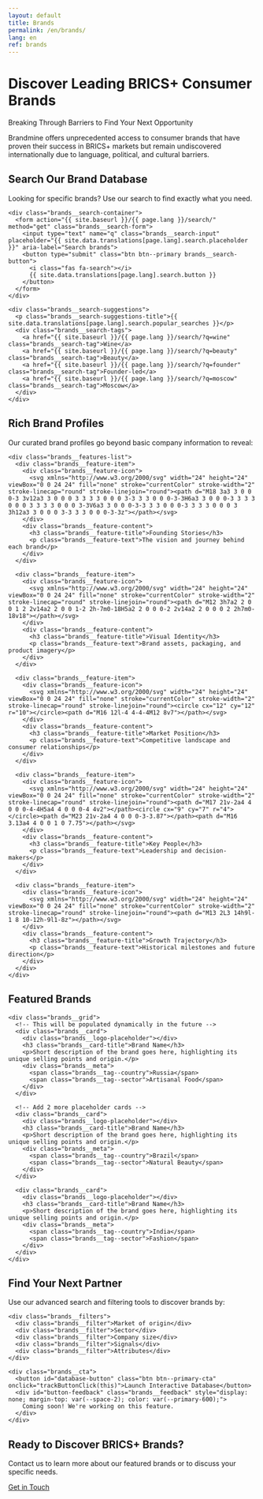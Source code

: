 ```yaml
---
layout: default
title: Brands
permalink: /en/brands/
lang: en
ref: brands
---
```


<!-- Hero Panel -->
<div class="panel panel--hero">
  <div class="panel__content">
    <h1 class="panel__heading-primary brands__title">Discover Leading BRICS+ Consumer Brands</h1>
    <p class="panel__subtitle">Breaking Through Barriers to Find Your Next Opportunity</p>
  </div>
</div>

<!-- Introduction Panel -->
<div class="panel panel--light">
  <div class="panel__content">
    <p class="panel__lead-text">Brandmine offers unprecedented access to consumer brands that have proven their success in BRICS+ markets but remain undiscovered internationally due to language, political, and cultural barriers.</p>
  </div>
</div>


<!-- Search Panel - NEW -->
<div class="panel panel--primary-soft">
  <div class="panel__content">
    <h2 class="panel__heading-secondary">Search Our Brand Database</h2>
    <p class="panel__lead-text">Looking for specific brands? Use our search to find exactly what you need.</p>
    
    <div class="brands__search-container">
      <form action="{{ site.baseurl }}/{{ page.lang }}/search/" method="get" class="brands__search-form">
        <input type="text" name="q" class="brands__search-input" placeholder="{{ site.data.translations[page.lang].search.placeholder }}" aria-label="Search brands">
        <button type="submit" class="btn btn--primary brands__search-button">
          <i class="fas fa-search"></i>
          {{ site.data.translations[page.lang].search.button }}
        </button>
      </form>
    </div>
    
    <div class="brands__search-suggestions">
      <p class="brands__search-suggestions-title">{{ site.data.translations[page.lang].search.popular_searches }}</p>
      <div class="brands__search-tags">
        <a href="{{ site.baseurl }}/{{ page.lang }}/search/?q=wine" class="brands__search-tag">Wine</a>
        <a href="{{ site.baseurl }}/{{ page.lang }}/search/?q=beauty" class="brands__search-tag">Beauty</a>
        <a href="{{ site.baseurl }}/{{ page.lang }}/search/?q=founder" class="brands__search-tag">Founder-led</a>
        <a href="{{ site.baseurl }}/{{ page.lang }}/search/?q=moscow" class="brands__search-tag">Moscow</a>
      </div>
    </div>
  </div>
</div>


<!-- Brand Profiles Panel -->
<div class="panel panel--primary-soft">
  <div class="panel__content">
    <h2 class="panel__heading-secondary">Rich Brand Profiles</h2>
    <p class="panel__lead-text">Our curated brand profiles go beyond basic company information to reveal:</p>
    
    <div class="brands__features-list">
      <div class="brands__feature-item">
        <div class="brands__feature-icon">
          <svg xmlns="http://www.w3.org/2000/svg" width="24" height="24" viewBox="0 0 24 24" fill="none" stroke="currentColor" stroke-width="2" stroke-linecap="round" stroke-linejoin="round"><path d="M18 3a3 3 0 0 0-3 3v12a3 3 0 0 0 3 3 3 3 0 0 0 3-3 3 3 0 0 0-3-3H6a3 3 0 0 0-3 3 3 3 0 0 0 3 3 3 3 0 0 0 3-3V6a3 3 0 0 0-3-3 3 3 0 0 0-3 3 3 3 0 0 0 3 3h12a3 3 0 0 0 3-3 3 3 0 0 0-3-3z"></path></svg>
        </div>
        <div class="brands__feature-content">
          <h3 class="brands__feature-title">Founding Stories</h3>
          <p class="brands__feature-text">The vision and journey behind each brand</p>
        </div>
      </div>
      
      <div class="brands__feature-item">
        <div class="brands__feature-icon">
          <svg xmlns="http://www.w3.org/2000/svg" width="24" height="24" viewBox="0 0 24 24" fill="none" stroke="currentColor" stroke-width="2" stroke-linecap="round" stroke-linejoin="round"><path d="M12 3h7a2 2 0 0 1 2 2v14a2 2 0 0 1-2 2h-7m0-18H5a2 2 0 0 0-2 2v14a2 2 0 0 0 2 2h7m0-18v18"></path></svg>
        </div>
        <div class="brands__feature-content">
          <h3 class="brands__feature-title">Visual Identity</h3>
          <p class="brands__feature-text">Brand assets, packaging, and product imagery</p>
        </div>
      </div>
      
      <div class="brands__feature-item">
        <div class="brands__feature-icon">
          <svg xmlns="http://www.w3.org/2000/svg" width="24" height="24" viewBox="0 0 24 24" fill="none" stroke="currentColor" stroke-width="2" stroke-linecap="round" stroke-linejoin="round"><circle cx="12" cy="12" r="10"></circle><path d="M16 12l-4 4-4-4M12 8v7"></path></svg>
        </div>
        <div class="brands__feature-content">
          <h3 class="brands__feature-title">Market Position</h3>
          <p class="brands__feature-text">Competitive landscape and consumer relationships</p>
        </div>
      </div>
      
      <div class="brands__feature-item">
        <div class="brands__feature-icon">
          <svg xmlns="http://www.w3.org/2000/svg" width="24" height="24" viewBox="0 0 24 24" fill="none" stroke="currentColor" stroke-width="2" stroke-linecap="round" stroke-linejoin="round"><path d="M17 21v-2a4 4 0 0 0-4-4H5a4 4 0 0 0-4 4v2"></path><circle cx="9" cy="7" r="4"></circle><path d="M23 21v-2a4 4 0 0 0-3-3.87"></path><path d="M16 3.13a4 4 0 0 1 0 7.75"></path></svg>
        </div>
        <div class="brands__feature-content">
          <h3 class="brands__feature-title">Key People</h3>
          <p class="brands__feature-text">Leadership and decision-makers</p>
        </div>
      </div>
      
      <div class="brands__feature-item">
        <div class="brands__feature-icon">
          <svg xmlns="http://www.w3.org/2000/svg" width="24" height="24" viewBox="0 0 24 24" fill="none" stroke="currentColor" stroke-width="2" stroke-linecap="round" stroke-linejoin="round"><path d="M13 2L3 14h9l-1 8 10-12h-9l1-8z"></path></svg>
        </div>
        <div class="brands__feature-content">
          <h3 class="brands__feature-title">Growth Trajectory</h3>
          <p class="brands__feature-text">Historical milestones and future direction</p>
        </div>
      </div>
    </div>
  </div>
</div>


<!-- Featured Brands Panel -->
<div class="panel panel--light">
  <div class="panel__content">
    <h2 class="panel__heading-secondary">Featured Brands</h2>
    
    <div class="brands__grid">
      <!-- This will be populated dynamically in the future -->
      <div class="brands__card">
        <div class="brands__logo-placeholder"></div>
        <h3 class="brands__card-title">Brand Name</h3>
        <p>Short description of the brand goes here, highlighting its unique selling points and origin.</p>
        <div class="brands__meta">
          <span class="brands__tag--country">Russia</span>
          <span class="brands__tag--sector">Artisanal Food</span>
        </div>
      </div>
      
      <!-- Add 2 more placeholder cards -->
      <div class="brands__card">
        <div class="brands__logo-placeholder"></div>
        <h3 class="brands__card-title">Brand Name</h3>
        <p>Short description of the brand goes here, highlighting its unique selling points and origin.</p>
        <div class="brands__meta">
          <span class="brands__tag--country">Brazil</span>
          <span class="brands__tag--sector">Natural Beauty</span>
        </div>
      </div>
      
      <div class="brands__card">
        <div class="brands__logo-placeholder"></div>
        <h3 class="brands__card-title">Brand Name</h3>
        <p>Short description of the brand goes here, highlighting its unique selling points and origin.</p>
        <div class="brands__meta">
          <span class="brands__tag--country">India</span>
          <span class="brands__tag--sector">Fashion</span>
        </div>
      </div>
    </div>
  </div>
</div>

<!-- Find Your Partner Panel -->
<div class="panel panel--accent-soft">
  <div class="panel__content">
    <h2 class="panel__heading-secondary">Find Your Next Partner</h2>
    <p class="panel__lead-text">Use our advanced search and filtering tools to discover brands by:</p>
    
    <div class="brands__filters">
      <div class="brands__filter">Market of origin</div>
      <div class="brands__filter">Sector</div>
      <div class="brands__filter">Company size</div>
      <div class="brands__filter">Signals</div>
      <div class="brands__filter">Attributes</div>
    </div>
    
    <div class="brands__cta">
      <button id="database-button" class="btn btn--primary-cta" onclick="trackButtonClick(this)">Launch Interactive Database</button>
      <div id="button-feedback" class="brands__feedback" style="display: none; margin-top: var(--space-2); color: var(--primary-600);">
        Coming soon! We're working on this feature.
      </div>
    </div>
  </div>
</div>

<!-- Contact CTA Panel -->
<div class="panel panel--cta">
  <div class="panel__content panel--centered">
    <h2 class="panel__heading-secondary">Ready to Discover BRICS+ Brands?</h2>
    <p class="panel__lead-text">Contact us to learn more about our featured brands or to discuss your specific needs.</p>
    <div class="cta-buttons">
      <a href="{{ site.baseurl }}/{{ page.lang }}/about/#contact" class="btn btn--secondary-cta">Get in Touch</a>
    </div>
  </div>
</div>

<script>
  function trackButtonClick(button) {
    console.log('Database button clicked');
    
    // Show feedback message
    const feedback = document.getElementById('button-feedback');
    feedback.style.display = 'block';
    
    // Hide the message after 10 seconds
    setTimeout(() => {
      feedback.style.display = 'none';
    }, 10000);
  }
</script>
